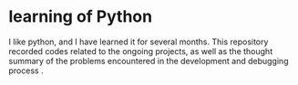 # learning of Python
I like python, and I have learned it for several months.
This repository recorded codes related to the ongoing projects, as well as the thought summary of the problems encountered in the development and debugging process .

